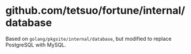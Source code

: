 # github.com/tetsuo/fortune/internal/database

Based on `golang/pkgsite/internal/database`, but modified to replace PostgreSQL with MySQL.
